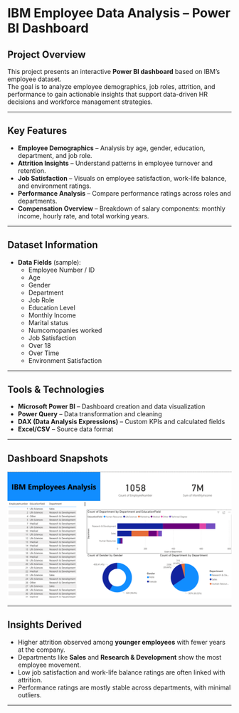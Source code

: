 # **IBM Employee Data Analysis – Power BI Dashboard**

##  **Project Overview**
This project presents an interactive **Power BI dashboard** based on IBM’s employee dataset.  
The goal is to analyze employee demographics, job roles, attrition, and performance to gain actionable insights that support data-driven HR decisions and workforce management strategies.

---

##  **Key Features**
- **Employee Demographics** – Analysis by age, gender, education, department, and job role.
- **Attrition Insights** – Understand patterns in employee turnover and retention.
- **Job Satisfaction** – Visuals on employee satisfaction, work-life balance, and environment ratings.
- **Performance Analysis** – Compare performance ratings across roles and departments.
- **Compensation Overview** – Breakdown of salary components: monthly income, hourly rate, and total working years.
---

##  **Dataset Information**
- **Data Fields** (sample):
  - Employee Number / ID
  - Age
  - Gender
  - Department
  - Job Role
  - Education Level
  - Monthly Income
  - Marital status
  - Numcomopanies worked
  - Job Satisfaction
  - Over 18
  - Over Time
  - Environment Satisfaction

---

##  **Tools & Technologies**
- **Microsoft Power BI** – Dashboard creation and data visualization
- **Power Query** – Data transformation and cleaning
- **DAX (Data Analysis Expressions)** – Custom KPIs and calculated fields
- **Excel/CSV** – Source data format

---

##  **Dashboard Snapshots**
![Dashboard Screenshot](IBM%20Employees%20Dashboard.png)

---

##  **Insights Derived**
- Higher attrition observed among **younger employees** with fewer years at the company.
- Departments like **Sales** and **Research & Development** show the most employee movement.
- Low job satisfaction and work-life balance ratings are often linked with attrition.
- Performance ratings are mostly stable across departments, with minimal outliers.

---
